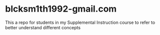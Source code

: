 # blcksm1th1992-gmail.com
This a repo for students in my Supplemental Instruction course to refer to better understand different concepts
